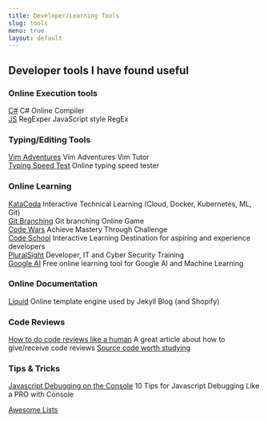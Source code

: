 ```yaml
---
title: Developer/Learning Tools
slug: tools
menu: true
layout: default
---
```


## Developer tools I have found useful

### Online Execution tools
[C#](https://dotnetfiddle.net/) C# Online Compiler<br>
[JS](https://regexper.com/) RegExper JavaScript style RegEx  <br>

### Typing/Editing Tools
[Vim Adventures](https://vim-adventures.com/) Vim Adventures Vim Tutor  <br>
[Typing Speed Test](https://typing-speed-test.aoeu.eu/) Online typing speed tester<br>

### Online Learning
[KataCoda](https://katacoda.com/) Interactive Technical Learning (Cloud, Docker, Kubernetes, ML, Git)  
[Git Branching](https://learngitbranching.js.org/) Git branching Online Game  
[Code Wars](https://www.codewars.com/) Achieve Mastery Through Challenge  
[Code School](https://www.codeschool.com/) Interactive Learning Destination for aspiring and experience developers  
[PluralSight](https://www.pluralsight.com/) Developer, IT and Cyber Security Training  
[Google AI](https://ai.google/education#?modal_active=none) Free online learning tool for Google AI and Machine Learning

### Online Documentation
[Liquid](https://shopify.github.io/liquid) Online template engine used by Jekyll Blog (and Shopify)  

### Code Reviews
[How to do code reviews like a human](https://mtlynch.io/human-code-reviews-1/) A great article about how to give/receive code reviews
[Source code worth studying](https://medium.com/@012parth/what-source-code-is-worth-studying-8755f88f8de5)

### Tips & Tricks
[Javascript Debugging on the Console](https://medium.com/appsflyer/10-tips-for-javascript-debugging-like-a-pro-with-console-7140027eb5f6)  10 Tips for Javascript Debugging Like a PRO with Console

[Awesome Lists](https://github.com/search?q=topic%3Aawesome&type=Repositories)
